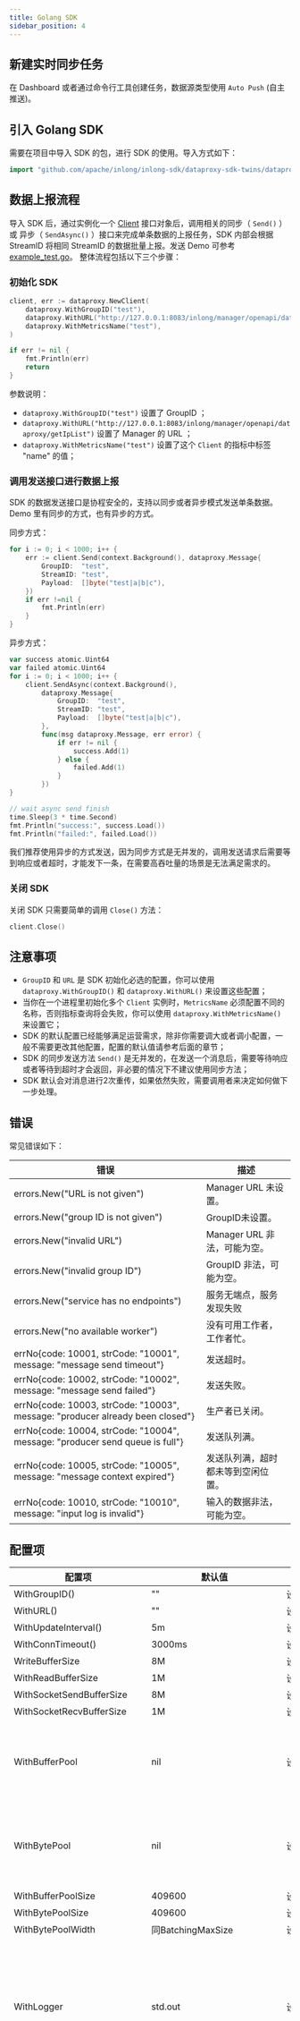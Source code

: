 ```yaml
---
title: Golang SDK
sidebar_position: 4
---
```


## 新建实时同步任务
在 Dashboard 或者通过命令行工具创建任务，数据源类型使用 `Auto Push` (自主推送)。

## 引入 Golang SDK
需要在项目中导入 SDK 的包，进行 SDK 的使用。导入方式如下：

```go
import "github.com/apache/inlong/inlong-sdk/dataproxy-sdk-twins/dataproxy-sdk-golang/dataproxy"
```


## 数据上报流程
导入 SDK 后，通过实例化一个 [Client](https://github.com/apache/inlong/tree/master/inlong-sdk/dataproxy-sdk-twins/dataproxy-sdk-golang/dataproxy/client.go) 接口对象后，调用相关的同步（ `Send()` ）或 异步（ `SendAsync()` ）接口来完成单条数据的上报任务，SDK 内部会根据 StreamID 将相同 StreamID 的数据批量上报。发送 Demo 可参考 [example_test.go](https://github.com/apache/inlong/tree/master/inlong-sdk/dataproxy-sdk-twins/dataproxy-sdk-golang/dataproxy/example_test.go)。
整体流程包括以下三个步骤：

### 初始化 SDK
```go
client, err := dataproxy.NewClient(
	dataproxy.WithGroupID("test"),		      	
    dataproxy.WithURL("http://127.0.0.1:8083/inlong/manager/openapi/dataproxy/getIpList"),
	dataproxy.WithMetricsName("test"),
)

if err != nil {
	fmt.Println(err)
	return
}
```

参数说明：

- `dataproxy.WithGroupID("test")` 设置了 GroupID ；
- `dataproxy.WithURL("http://127.0.0.1:8083/inlong/manager/openapi/dataproxy/getIpList")` 设置了 Manager 的 URL ；
- `dataproxy.WithMetricsName("test")` 设置了这个 `Client` 的指标中标签 "name" 的值；

### 调用发送接口进行数据上报

SDK 的数据发送接口是协程安全的，支持以同步或者异步模式发送单条数据。Demo 里有同步的方式，也有异步的方式。

同步方式：

```go
for i := 0; i < 1000; i++ {
    err := client.Send(context.Background(), dataproxy.Message{
		GroupID:  "test",
		StreamID: "test",
		Payload:  []byte("test|a|b|c"),
	})
    if err !=nil {
        fmt.Println(err)
    }
}
```

异步方式：

```go
var success atomic.Uint64
var failed atomic.Uint64
for i := 0; i < 1000; i++ {
	client.SendAsync(context.Background(),
		dataproxy.Message{
			GroupID:  "test",
			StreamID: "test",
			Payload:  []byte("test|a|b|c"),
		},
		func(msg dataproxy.Message, err error) {
			if err != nil {
				success.Add(1)
			} else {
				failed.Add(1)
			}
		})
}

// wait async send finish
time.Sleep(3 * time.Second)
fmt.Println("success:", success.Load())
fmt.Println("failed:", failed.Load())
```

我们推荐使用异步的方式发送，因为同步方式是无并发的，调用发送请求后需要等到响应或者超时，才能发下一条，在需要高吞吐量的场景是无法满足需求的。

### 关闭 SDK 
关闭 SDK 只需要简单的调用 `Close()` 方法：

```go
client.Close()
```

## 注意事项
- `GroupID` 和 `URL` 是 SDK 初始化必选的配置，你可以使用 `dataproxy.WithGroupID()` 和 
  `dataproxy.WithURL()` 来设置这些配置；
- 当你在一个进程里初始化多个 `Client` 实例时，`MetricsName` 必须配置不同的名称，否则指标查询将会失败，你可以使用 `dataproxy.WithMetricsName()` 来设置它；
- SDK 的默认配置已经能够满足运营需求，除非你需要调大或者调小配置，一般不需要更改其他配置，配置的默认值请参考后面的章节；
- SDK 的同步发送方法 `Send()` 是无并发的，在发送一个消息后，需要等待响应或者等待到超时才会返回，非必要的情况下不建议使用同步方法；
- SDK 默认会对消息进行2次重传，如果依然失败，需要调用者来决定如何做下一步处理。

## 错误
常见错误如下：

| 错误                                                         | 描述                               |
| ------------------------------------------------------------ | ---------------------------------- |
| errors.New("URL is not given")                               | Manager URL  未设置。             |
| errors.New("group ID is not given")                          | GroupID未设置。                    |
| errors.New("invalid URL")                                    | Manager URL 非法，可能为空。      |
| errors.New("invalid group ID")                               | GroupID 非法，可能为空。           |
| errors.New("service has no endpoints")                       | 服务无端点，服务发现失败           |
| errors.New("no available worker")                            | 没有可用工作者，工作者忙。         |
| errNo{code: 10001, strCode: "10001", message: "message send timeout"} | 发送超时。                         |
| errNo{code: 10002, strCode: "10002", message: "message send failed"} | 发送失败。                         |
| errNo{code: 10003, strCode: "10003", message: "producer already been closed"} | 生产者已关闭。                     |
| errNo{code: 10004, strCode: "10004", message: "producer send queue is full"} | 发送队列满。                       |
| errNo{code: 10005, strCode: "10005", message: "message context expired"} | 发送队列满，超时都未等到空闲位置。 |
| errNo{code: 10010, strCode: "10010", message: "input log is invalid"} | 输入的数据非法，可能为空。         |

## 配置项

| 配置项                      | 默认值                       | 描述                                                         | 可选                                                         |
| --------------------------- | ---------------------------- | ------------------------------------------------------------ | ------------------------------------------------------------ |
| WithGroupID()               | ""                           | 设置GroupID                                                  | 否                                                           |
| WithURL()                   | ""                           | 设置 Manager 的URL                                           | 否                                                           |
| WithUpdateInterval()        | 5m                           | 设置服务发现的更新时间                                       | 是                                                           |
| WithConnTimeout()           | 3000ms                       | 设置连接超时                                                 | 是                                                           |
| WriteBufferSize             | 8M                           | 设置写缓冲区大小                                             | 是                                                           |
| WithReadBufferSize          | 1M                           | 设置读缓冲区大小                                             | 是                                                           |
| WithSocketSendBufferSize    | 8M                           | 设置网络发送缓冲区大小                                       | 是                                                           |
| WithSocketRecvBufferSize    | 1M                           | 设置网络接收缓冲区大小                                       | 是                                                           |
| WithBufferPool              | nil                          | 设置缓冲池                                                   | 是，如果应用有，建议共用                                     |
| WithBytePool                | nil                          | 设置内存池                                                   | 是，如果应用有，建议共用                                     |
| WithBufferPoolSize          | 409600                       | 设置缓冲池大小                                               | 是                                                           |
| WithBytePoolSize            | 409600                       | 设置内存池大小                                               | 是                                                           |
| WithBytePoolWidth           | 同BatchingMaxSize            | 设置内存池宽度                                               | 是                                                           |
| WithLogger                  | std.out                      | 设置调试日志                                                 | 是，不建议，默认的日志没有日志级别控制                       |
| WithMetricsName             | "dataproxy-go"               | 设置指标名                                                   | 是，如果一个应用实例化了多个 client ，必须配置不一样的指标名，否则指标获取会失败 |
| WithMetricsRegistry         | prometheus.DefaultRegisterer | 设置指标存储器                                               | 是                                                           |
| WithWorkerNum               | 8                            | 设置工作者数量                                               | 是                                                           |
| WithSendTimeout             | 30000ms                      | 设置发送超时                                                 | 是                                                           |
| WithMaxRetries              | 2                            | 设置量大重试次数                                             | 是                                                           |
| WithBatchingMaxPublishDelay | 20ms                         | 设置消息发送延迟，超过该时间，不能构成一个批次也会发送       | 是                                                           |
| WithBatchingMaxMessages     | 50                           | 设置批次消息条数，达到条数即批量发送                         | 是                                                           |
| WithBatchingMaxSize         | 40K                          | 设置批次大小，达到该大小即批量发送                           | 是                                                           |
| WithMaxPendingMessages      | 204800                       | 设置每个工作者队列大小                                       | 是                                                           |
| WithBlockIfQueueIsFull      | false                        | 设置队列满是否阻塞                                           | 是                                                           |
| WithAddColumns              | nil                          | 设置附加字段，DataProxy 支持在消息指定的位置增加字段，如 \_\_addcol1\_\_worldid=xxx 表示所有的消息的第一列都是 worldid，值为 xxx 的 | 是                                                           |

配置项请参考 [options.go](https://github.com/apache/inlong/tree/master/inlong-sdk/dataproxy-sdk-twins/dataproxy-sdk-golang/dataproxy/options.go)

## 指标

| 指标名                       | 类型      | 标签                              | 描述                             |
| ---------------------------- | --------- | --------------------------------- | -------------------------------- |
| data_proxy_error_count       | counter   | name：名称<br />code：错误码      | 统计发生的错误次数及错误码       |
| data_proxy_retry_count       | counter   | name：名称<br />worker：工作者 ID | 统计发生的重试次数及工作者 ID    |
| data_proxy_timeout_count     | counter   | name：名称<br />worker：工作者 ID | 统计发生的超时次数及工作者ID     |
| data_proxy_msg_count         | counter   | name：名称<br />code：错误码      | 统计处理的消息数量和处理结果     |
| data_proxy_update_conn_count | counter   | name：名称<br />code：错误码      | 统计发生的连接更新次数和错误码   |
| data_proxy_pending_msg_gauge | gauge     | name：名称<br />worker：工作者 ID | 统计排队中的消息数量及工作者  ID |
| data_proxy_batch_size        | histogram | name：名称<br />code：错误码      | 统计每个批次的大小和错误码       |
| data_proxy_batch_time        | histogram | name：名称<br />code：错误码      | 统计每个批次的延迟和错误码       |

指标请参考 [metrics.go](https://github.com/apache/inlong/tree/master/inlong-sdk/dataproxy-sdk-twins/dataproxy-sdk-golang/dataproxy/metrics.go)

错误码请参考 [worker.go](https://github.com/apache/inlong/tree/master/inlong-sdk/dataproxy-sdk-twins/dataproxy-sdk-golang/dataproxy/worker.go)